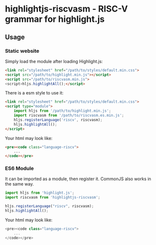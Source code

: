 # highlightjs-riscvasm - RISC-V grammar for highlight.js

## Usage

### Static website

Simply load the module after loading Highlight.js:
```html
<link rel="stylesheet" href="/path/to/styles/default.min.css">
<script src="/path/to/highlight.min.js"></script>
<script src="/path/to/riscvasm.min.js">
<script>hljs.highlightAll();</script>
```

There is a esm style to use it:
```html
<link rel="stylesheet" href="/path/to/styles/default.min.css">
<script type="module">
    import hljs from '/path/to/highlight.min.js';
    import riscvasm from '/path/to/riscvasm.es.min.js';
    hljs.registerLanguage('riscv', riscvasm);
    hljs.highlightAll();
</script>
```

Your html may look like:
```html
<pre><code class="language-riscv">
    ...
</code></pre>
```

### ES6 Module

It can be imported as a module, then register it. CommonJS also works in the same way.

```javascript
import hljs from 'highlight.js';
import riscvasm from 'highlightjs-riscvasm';

hljs.registerLanguage("riscv", riscvasm);
hljs.highlightAll();
```

Your html may look like:
```javascript
<pre><code class="language-riscv">
    ...
</code></pre>
```